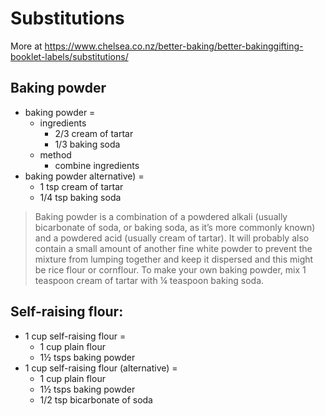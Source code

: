# Substitutions

More at https://www.chelsea.co.nz/better-baking/better-bakinggifting-booklet-labels/substitutions/

## Baking powder

* baking powder =
    * ingredients
        * 2/3 cream of tartar
        * 1/3 baking soda
    * method
        * combine ingredients
* baking powder alternative) =
    * 1 tsp cream of tartar
    * 1/4 tsp baking soda

> Baking powder is a combination of a powdered alkali (usually bicarbonate of soda, or baking soda, as it’s more commonly known) and a powdered acid (usually cream of tartar). It will probably also contain a small amount of another fine white powder to prevent the mixture from lumping together and keep it dispersed and this might be rice flour or cornflour.
To make your own baking powder, mix 1 teaspoon cream of tartar with ¼ teaspoon baking soda.


## Self-raising flour:

* 1 cup self-raising flour =
    * 1 cup plain flour
    * 1½ tsps baking powder
* 1 cup self-raising flour (alternative) =
    * 1 cup plain flour
    * 1½ tsps baking powder
    * 1/2 tsp bicarbonate of soda

